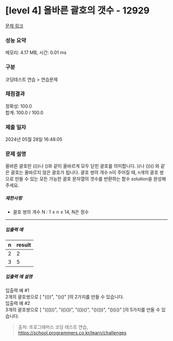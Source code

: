 # [level 4] 올바른 괄호의 갯수 - 12929 

[문제 링크](https://school.programmers.co.kr/learn/courses/30/lessons/12929) 

### 성능 요약

메모리: 4.17 MB, 시간: 0.01 ms

### 구분

코딩테스트 연습 > 연습문제

### 채점결과

정확성: 100.0<br/>합계: 100.0 / 100.0

### 제출 일자

2024년 05월 28일 16:48:05

### 문제 설명

<p>올바른 괄호란 (())나 ()와 같이 올바르게 모두 닫힌 괄호를 의미합니다. )(나 ())() 와 같은 괄호는 올바르지 않은 괄호가 됩니다. 괄호 쌍의 개수 n이 주어질 때, n개의 괄호 쌍으로 만들 수 있는 모든 가능한 괄호 문자열의 갯수를 반환하는 함수 solution을 완성해 주세요.</p>

<h5>제한사항</h5>

<ul>
<li>괄호 쌍의 개수 N : 1 ≤ n ≤ 14, N은 정수</li>
</ul>

<hr>

<h5>입출력 예</h5>
<table class="table">
        <thead><tr>
<th>n</th>
<th>result</th>
</tr>
</thead>
        <tbody><tr>
<td>2</td>
<td>2</td>
</tr>
<tr>
<td>3</td>
<td>5</td>
</tr>
</tbody>
      </table>
<h5>입출력 예 설명</h5>

<p>입출력 예 #1<br>
2개의 괄호쌍으로 [ "(())", "()()" ]의 2가지를 만들 수 있습니다.<br>
입출력 예 #2<br>
3개의 괄호쌍으로 [ "((()))", "(()())", "(())()", "()(())", "()()()" ]의 5가지를 만들 수 있습니다.</p>


> 출처: 프로그래머스 코딩 테스트 연습, https://school.programmers.co.kr/learn/challenges